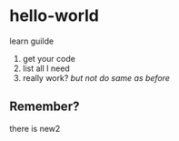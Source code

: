 # hello-world
learn guilde
1. get your code
2. list all I need
3. really work?
*but not do same as before* 
## Remember?
there is new2

